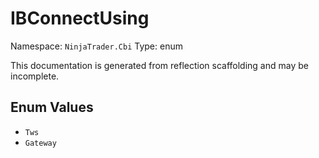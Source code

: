 # IBConnectUsing

Namespace: `NinjaTrader.Cbi`
Type: enum

This documentation is generated from reflection scaffolding and may be incomplete.

## Enum Values
- `Tws`
- `Gateway`
